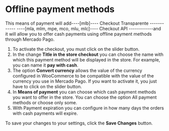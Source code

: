 # Offline payment methods

This means of payment will add----[mlb]---- Checkout Transparente ------------ ----[mla, mlm, mpe, mco, mlu, mlc]---- Checkout API ------------and it will allow you to offer cash payments using offline payment methods through Mercado Pago.

1. To activate the checkout, you must click on the slider button.
2. In the change **Title in the store checkout** you can choose the name with which this payment method will be displayed in the store. For example, you can name it **pay with cash**.
3. The option **Convert currency** allows the value of the currency configured in WooCommerce to be compatible with the value of the currency you use in Mercado Pago. If you want to activate it, you just have to click on the slider button.
4. In **Means of payment** you can choose which cash payment methods you want to offer in the store. You can choose the option All payment methods or choose only some.
5. With Payment expiration you can configure in how many days the orders with cash payments will expire.

To save your changes to your settings, click the **Save Changes** button.